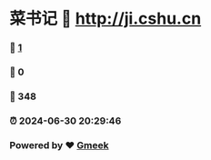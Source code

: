 # 菜书记 :link: http://ji.cshu.cn 
### :page_facing_up: [1](http://ji.cshu.cn/tag.html) 
### :speech_balloon: 0 
### :hibiscus: 348 
### :alarm_clock: 2024-06-30 20:29:46 
### Powered by :heart: [Gmeek](https://github.com/Meekdai/Gmeek)
